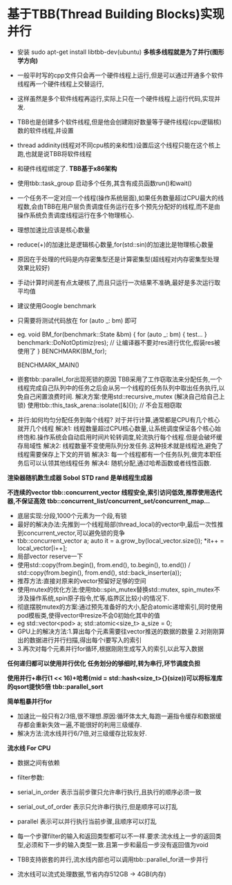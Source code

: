 # 基于TBB(Thread Building Blocks)实现并行
- 安装 sudo apt-get install libtbb-dev(ubuntu)
**多核多线程就是为了并行(图形学方向)**
- 一般平时写的cpp文件只会再一个硬件线程上运行,但是可以通过开通多个软件线程再一个硬件线程上交替运行,
- 这样虽然是多个软件线程再运行,实际上只在一个硬件线程上运行代码,实现并发.
- TBB也是创建多个软件线程,但是他会创建刚好数量等于硬件线程(cpu逻辑核)数的软件线程,并设置
- thread addinity(线程对不同cpu核的亲和性)设置后这个线程只能在这个核上跑,也就是说TBB将软件线程
- 和硬件线程绑定了.
**TBB基于x86架构**
- 使用tbb::task_group 启动多个任务,其含有成员函数run()和wait()
- 一个任务不一定对应一个线程(操作系统层面),如果任务数量超过CPU最大的线程数,会由TBB在用户层负责调度任务运行在多个预先分配好的线程,而不是由操作系统负责调度线程运行在多个物理核心.

- 理想加速比应该是核心数量
- reduce(+)的加速比是逻辑核心数量,for(std::sin)的加速比是物理核心数量
- 原因在于处理的代码是内存密集型还是计算密集型(超线程对内存密集型处理效果比较好)

- 手动计算时间差有点太硬核了,而且只运行一次结果不准确,最好是多次运行取平均值
- 建议使用Google benchmark 
- 只需要将测试代码放在 for (auto _: bm) 即可
- eg.
    void BM_for(benchmark::State &bm) {
        for (auto _: bm) {
            test...
        }
        benchmark::DoNotOptimiz(res); // 让编译器不要对res进行优化,假装res被使用了
    }
    BENCHMARK(BM_for);

    BENCHMARK_MAIN()

- 嵌套tbb::parallel_for出现死锁的原因
    TBB采用了工作窃取法来分配任务,一个线程完成自己队列中的任务之后会从另一个线程的任务队列中取出任务执行,以免自己闲置浪费时间.
    解决方案:使用std::recursive_mutex (解决自己给自己上锁)
            使用tbb::this_task_arena::isolate([&]{}); // 不会互相窃取

- 并行:如何均匀分配任务到每个线程?
    对于并行计算,通常都是CPU有几个核心就开几个线程
    解决1: 线程数量超过CPU核心数量,让系统调度保证各个核心始终饱和.操作系统会自动启用时间片轮转调度,轮流执行每个线程.但是会破坏缓存局域性
    解决2: 线程数量不变使用队列分发任务.这种技术就是线程池,避免了线程需要保存上下文的开销
    解决3: 每一个线程都有一个任务队列,做完本职任务后可以认领其他线程任务
    解决4: 随机分配,通过哈希函数或者线性函数.

**渲染器随机数生成器 Sobol** 
**STD rand 是单线程生成器**

**不连续的vector tbb::concurrent_vector 线程安全,索引访问低效,推荐使用迭代器,不保证高效**
**tbb::concurrent_list/concurrent_set/concurrent_map...**
- 底层实现:分段,1000个元素为一个段,有锁
- 最好的解决办法:先推到一个线程局部(thread_local)的vector中,最后一次性推到concurrent_vector,可以避免锁的竞争
- tbb::concurrent_vector<float> a; auto it = a.grow_by(local_vector.size()); *it++ = local_vector[i++];
- 局部vector reserve一下
- 使用std::copy(from.begin(), from.end(), to.begin(), to.end()) / std::copy(from.begin(), from.end(), std::back_inserter(a));
- 推荐方法:直接对原来的vector预留好足够的空间
- 使用mutex的优化方法:使用tbb::spin_mutex替换std::mutex, spin_mutex不涉及操作系统,spin原子指令,忙等,临界区比较小的情况下.
- 彻底摆脱mutex的方案:通过预先准备好的大小,配合atomic递增索引,同时使用pod模板类,使得vector中resize不会0初始化其中的值
- eg std::vector<pod<float>> a; std::atomic<size_t> a_size = 0;
- GPU上的解决方法:1.算出每个元素需要往vector推送的数据的数量 2.对刚刚算出的数据进行并行扫描,得出每个i要写入的索引
- 3.再次对每个元素并行for循环,根据刚刚生成写入的索引,以此写入数据

**任何递归都可以使用并行优化**
**任务划分的够细时,转为串行,环节调度负担**

**使用并行+串行(1 << 16)+哈希(mid = std::hash<size_t>{}(size))可以将标准库的qsort提快5倍**
**tbb::parallel_sort**

**简单粗暴并行for**
- 加速比一般只有2/3倍,很不理想.原因:循环体太大,每跑一遍指令缓存和数据缓存都会重新失效一遍,不能很好的利用三级缓存.
- 解决方法:流水线并行6/7倍,对三级缓存比较友好.

**流水线 For CPU**
- 数据之间有依赖
- filter参数:
- serial_in_order 表示当前步骤只允许串行执行,且执行的顺序必须一致
- serial_out_of_order 表示只允许串行执行,但是顺序可以打乱
- parallel 表示可以并行执行当前步骤,且顺序可以打乱
- 每一个步骤filter的输入和返回类型都可以不一样.要求:流水线上一步的返回类型,必须和下一步的输入类型一致.且第一步和最后一步没有返回值为void
- TBB支持嵌套的并行,流水线内部也可以调用tbb::parallel_for进一步并行

- 流水线可以流式处理数据,节省内存512GB -> 4GB(内存)
